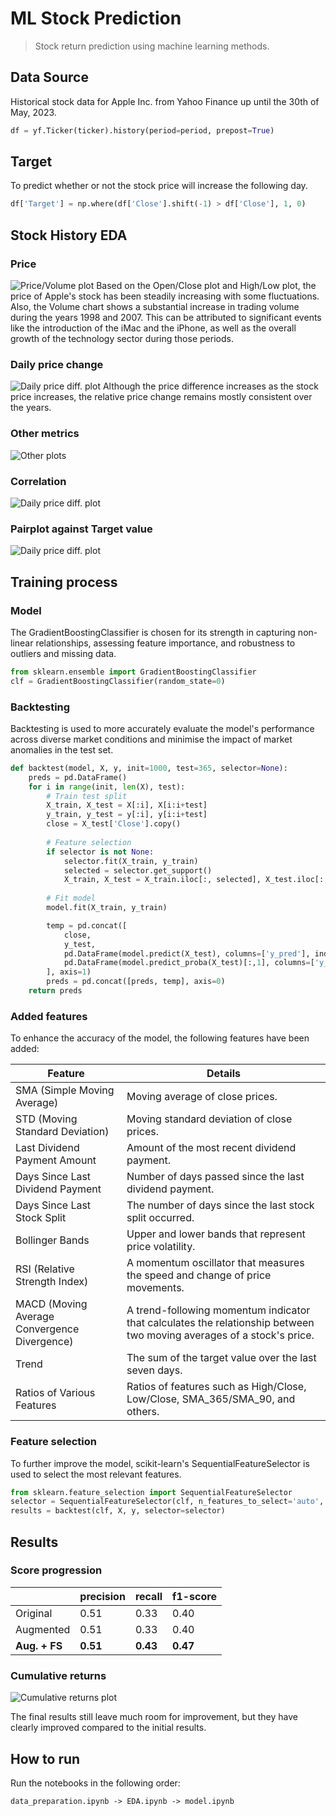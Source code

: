 # ML Stock Prediction
> Stock return prediction using machine learning methods.

## Data Source
Historical stock data for Apple Inc. from Yahoo Finance up until the 30th of May, 2023.

```python
df = yf.Ticker(ticker).history(period=period, prepost=True)
```

## Target
To predict whether or not the stock price will increase the following day.

```python
df['Target'] = np.where(df['Close'].shift(-1) > df['Close'], 1, 0)
```


## Stock History EDA
### Price
![Price/Volume plot](./images/EDA_0.png)
Based on the Open/Close plot and High/Low plot, the price of Apple's stock has been steadily increasing with some fluctuations. Also, the Volume chart shows a substantial increase in trading volume during the years 1998 and 2007. This can be attributed to significant events like the introduction of the iMac and the iPhone, as well as the overall growth of the technology sector during those periods.

### Daily price change
![Daily price diff. plot](./images/EDA_1.png)
Although the price difference increases as the stock price increases, the relative price change remains mostly consistent over the years.

### Other metrics
![Other plots](./images/EDA_2.png)

### Correlation
![Daily price diff. plot](./images/EDA_3.png)

### Pairplot against Target value
![Daily price diff. plot](./images/EDA_4.png)

## Training process
### Model
The GradientBoostingClassifier is chosen for its strength in capturing non-linear relationships, assessing feature importance, and robustness to outliers and missing data.

```python
from sklearn.ensemble import GradientBoostingClassifier
clf = GradientBoostingClassifier(random_state=0)
```

### Backtesting
Backtesting is used to more accurately evaluate the model's performance across diverse market conditions and minimise the impact of market anomalies in the test set.

```python
def backtest(model, X, y, init=1000, test=365, selector=None):
	preds = pd.DataFrame()
	for i in range(init, len(X), test):
		# Train test split
		X_train, X_test = X[:i], X[i:i+test]
		y_train, y_test = y[:i], y[i:i+test]
		close = X_test['Close'].copy()
		
		# Feature selection
		if selector is not None:
			selector.fit(X_train, y_train)
			selected = selector.get_support()
			X_train, X_test = X_train.iloc[:, selected], X_test.iloc[:, selected]
		
		# Fit model
		model.fit(X_train, y_train)

		temp = pd.concat([
			close,
			y_test,
			pd.DataFrame(model.predict(X_test), columns=['y_pred'], index=y_test.index),
			pd.DataFrame(model.predict_proba(X_test)[:,1], columns=['y_prob'], index=y_test.index)
		], axis=1)
		preds = pd.concat([preds, temp], axis=0)
	return preds
```

### Added features
To enhance the accuracy of the model, the following features have been added:

| Feature                                      | Details                                                                                                               |
|----------------------------------------------|-----------------------------------------------------------------------------------------------------------------------|
| SMA (Simple Moving Average)                  | Moving average of close prices.                                                                                       |
| STD (Moving Standard Deviation)              | Moving standard deviation of close prices.                                                                            |
| Last Dividend Payment Amount                 | Amount of the most recent dividend payment.                                                                           |
| Days Since Last Dividend Payment             | Number of days passed since the last dividend payment.                                                                |
| Days Since Last Stock Split                  | The number of days since the last stock split occurred.                                                               |
| Bollinger Bands                              | Upper and lower bands that represent price volatility.                                                                |
| RSI (Relative Strength Index)                | A momentum oscillator that measures the speed and change of price movements.                                          |
| MACD (Moving Average Convergence Divergence) | A trend-following momentum indicator that calculates the relationship between two moving averages of a stock's price. |
| Trend                                        | The sum of the target value over the last seven days.                                                                 |
| Ratios of Various Features                   | Ratios of features such as High/Close, Low/Close, SMA_365/SMA_90, and others.                                         |

### Feature selection
To further improve the model, scikit-learn's SequentialFeatureSelector is used to select the most relevant features.

```python
from sklearn.feature_selection import SequentialFeatureSelector
selector = SequentialFeatureSelector(clf, n_features_to_select='auto', n_jobs=-1)
results = backtest(clf, X, y, selector=selector)
```


## Results
### Score progression
|               | precision | recall   | f1-score |
|---------------|-----------|----------|----------|
| Original      | 0.51      | 0.33     | 0.40     |
| Augmented     | 0.51      | 0.33     | 0.40     |
| **Aug. + FS** | **0.51**  | **0.43** | **0.47** |

### Cumulative returns
![Cumulative returns plot](./images/results_0.png)

The final results still leave much room for improvement, but they have clearly improved compared to the initial results.

## How to run
Run the notebooks in the following order:

    data_preparation.ipynb -> EDA.ipynb -> model.ipynb
